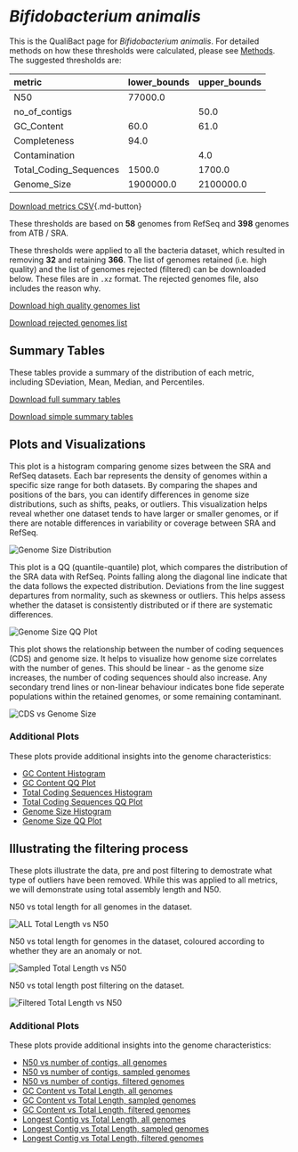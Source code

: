 # *Bifidobacterium animalis*

This is the QualiBact page for *Bifidobacterium animalis*. For detailed methods on how these thresholds were calculated, please see [Methods](../../methods.md).
The suggested thresholds are: 

| metric                 | lower_bounds   | upper_bounds   |
|:-----------------------|:---------------|:---------------|
| N50                    | 77000.0        |                |
| no_of_contigs          |                | 50.0           |
| GC_Content             | 60.0           | 61.0           |
| Completeness           | 94.0           |                |
| Contamination          |                | 4.0            |
| Total_Coding_Sequences | 1500.0         | 1700.0         |
| Genome_Size            | 1900000.0      | 2100000.0      |

[Download metrics CSV](Bifidobacterium_animalis_metrics.csv){.md-button}


These thresholds are based on **58** genomes from RefSeq and **398** genomes from ATB / SRA.

These thresholds were applied to all the bacteria dataset, which resulted in removing **32** and retaining **366**.
The list of genomes retained (i.e. high quality) and the list of genomes rejected (filtered) can be downloaded below. These files are in `.xz` format. The rejected genomes file, also includes the reason why.

[Download high quality genomes list](Bifidobacterium_animalis_high_quality_genomes.csv.xz)


[Download rejected genomes list](Bifidobacterium_animalis_filtered_out_genomes.csv.xz)



## Summary Tables
These tables provide a summary of the distribution of each metric, including SDeviation, Mean, Median, and Percentiles.

[Download full summary tables](summary.csv)

[Download simple summary tables](selected_summary.csv)

## Plots and Visualizations

This plot is a histogram comparing genome sizes between the SRA and RefSeq datasets. Each bar represents the density of genomes within a specific size range for both datasets. By comparing the shapes and positions of the bars, you can identify differences in genome size distributions, such as shifts, peaks, or outliers. This visualization helps reveal whether one dataset tends to have larger or smaller genomes, or if there are notable differences in variability or coverage between SRA and RefSeq.

![Genome Size Distribution](Genome_Size_refseq_histogram_kde.png)

This plot is a QQ (quantile-quantile) plot, which compares the distribution of the SRA data with RefSeq. Points falling along the diagonal line indicate that the data follows the expected distribution. Deviations from the line suggest departures from normality, such as skewness or outliers. This helps assess whether the dataset is consistently distributed or if there are systematic differences.

![Genome Size QQ Plot](Genome_Size_refseq_qqplot.png)

This plot shows the relationship between the number of coding sequences (CDS) and genome size. It helps to visualize how genome size correlates with the number of genes. This should be linear - as the genome size increases, the number of coding sequences should also increase. Any secondary trend lines or non-linear behaviour indicates bone fide seperate populations within the retained genomes, or some remaining contaminant. 

![CDS vs Genome Size](Bifidobacterium_animalis_CDS_vs_Genome_Size.png)

### Additional Plots

These plots provide additional insights into the genome characteristics:

- [GC Content Histogram](GC_Content_refseq_histogram_kde.png)
- [GC Content QQ Plot](GC_Content_refseq_qqplot.png)
- [Total Coding Sequences Histogram](Total_Coding_Sequences_refseq_histogram_kde.png)
- [Total Coding Sequences QQ Plot](Total_Coding_Sequences_refseq_qqplot.png)
- [Genome Size Histogram](Genome_Size_refseq_histogram_kde.png)
- [Genome Size QQ Plot](Genome_Size_refseq_qqplot.png)
## Illustrating the filtering process
These plots illustrate the data, pre and post filtering to demostrate what type of outliers have been removed. While this was applied to all metrics, we will demonstrate using total assembly length and N50.

N50 vs total length for all genomes in the dataset.

![ALL Total Length vs N50](Bifidobacterium_animalis_all_total_length_N50.png)

N50 vs total length for genomes in the dataset, coloured according to whether they are an anomaly or not.

![Sampled Total Length vs N50](Bifidobacterium_animalis_sample_total_length_N50.png)

N50 vs total length post filtering on the dataset.

![Filtered Total Length vs N50](Bifidobacterium_animalis_filt_total_length_N50.png)

### Additional Plots

These plots provide additional insights into the genome characteristics:

- [N50 vs number of contigs, all genomes](Bifidobacterium_animalis_all_N50_number.png)
- [N50 vs number of contigs, sampled genomes](Bifidobacterium_animalis_sample_N50_number.png)
- [N50 vs number of contigs, filtered genomes](Bifidobacterium_animalis_filt_N50_number.png)
- [GC Content vs Total Length, all genomes](Bifidobacterium_animalis_all_total_length_GC_Content.png)
- [GC Content vs Total Length, sampled genomes](Bifidobacterium_animalis_sample_total_length_GC_Content.png)
- [GC Content vs Total Length, filtered genomes](Bifidobacterium_animalis_filt_total_length_GC_Content.png)
- [Longest Contig vs Total Length, all genomes](Bifidobacterium_animalis_all_total_length_longest.png)
- [Longest Contig vs Total Length, sampled genomes](Bifidobacterium_animalis_sample_total_length_longest.png)
- [Longest Contig vs Total Length, filtered genomes](Bifidobacterium_animalis_filt_total_length_longest.png)
